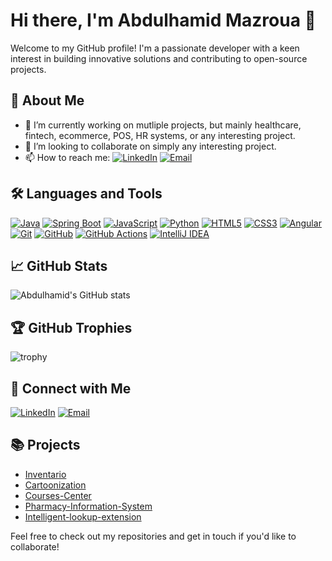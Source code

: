 # Hi there, I'm Abdulhamid Mazroua 👋

Welcome to my GitHub profile! I'm a passionate developer with a keen interest in building innovative solutions and contributing to open-source projects.

## 🚀 About Me

- 🔭 I’m currently working on mutliple projects, but mainly healthcare, fintech, ecommerce, POS, HR systems, or any interesting project.
- 👯 I’m looking to collaborate on simply any interesting project.
- 📫 How to reach me: [![LinkedIn](https://img.shields.io/badge/-LinkedIn-blue?style=flat&logo=Linkedin&logoColor=white)](https://www.linkedin.com/in/abdulhamid-mazroua)
                      [![Email](https://img.shields.io/badge/-Email-c14438?style=flat&logo=Gmail&logoColor=white)](mailto:[abdulhamidmazroua@gmail.com])

## 🛠️ Languages and Tools

[![Java](https://img.shields.io/badge/Java-007396?style=for-the-badge&logo=java&logoColor=white)](https://www.java.com/)
[![Spring Boot](https://img.shields.io/badge/Spring%20Boot-6DB33F?style=for-the-badge&logo=spring-boot&logoColor=white)](https://spring.io/projects/spring-boot)
[![JavaScript](https://img.shields.io/badge/JavaScript-F7DF1E?style=for-the-badge&logo=javascript&logoColor=black)](https://developer.mozilla.org/en-US/docs/Web/JavaScript)
[![Python](https://img.shields.io/badge/Python-3776AB?style=for-the-badge&logo=python&logoColor=white)](https://www.python.org/)
[![HTML5](https://img.shields.io/badge/HTML5-E34F26?style=for-the-badge&logo=html5&logoColor=white)](https://developer.mozilla.org/en-US/docs/Web/HTML)
[![CSS3](https://img.shields.io/badge/CSS3-1572B6?style=for-the-badge&logo=css3&logoColor=white)](https://developer.mozilla.org/en-US/docs/Web/CSS)
[![Angular](https://img.shields.io/badge/Angular-DD0031?style=for-the-badge&logo=angular&logoColor=white)](https://angular.io/)
[![Git](https://img.shields.io/badge/Git-F05032?style=for-the-badge&logo=git&logoColor=white)](https://git-scm.com/)
[![GitHub](https://img.shields.io/badge/GitHub-181717?style=for-the-badge&logo=github&logoColor=white)](https://github.com/)
[![GitHub Actions](https://img.shields.io/badge/GitHub_Actions-2088FF?style=for-the-badge&logo=github-actions&logoColor=white)](https://github.com/features/actions)
[![IntelliJ IDEA](https://img.shields.io/badge/IntelliJ%20IDEA-000000?style=for-the-badge&logo=intellij-idea&logoColor=white)](https://www.jetbrains.com/idea/)

## 📈 GitHub Stats

![Abdulhamid's GitHub stats](https://github-readme-stats.vercel.app/api?username=abdulhamidmazroua&show_icons=true&theme=radical)

## 🏆 GitHub Trophies

![trophy](https://github-profile-trophy.vercel.app/?username=abdulhamidmazroua&theme=onedark)

## 🔗 Connect with Me

[![LinkedIn](https://img.shields.io/badge/-LinkedIn-blue?style=flat&logo=Linkedin&logoColor=white)]([https://www.linkedin.com/in/abdulhamid-mazroua/])
[![Email](https://img.shields.io/badge/-Email-c14438?style=flat&logo=Gmail&logoColor=white)](mailto:[abdulhamidmazroua@gmail.com])

<!-- ## 📝 Latest Blog Posts -->

<!-- BLOG-POST-LIST:START -->
<!-- If you have a blog, you can use GitHub Actions to automatically update your README with your latest posts -->
<!-- BLOG-POST-LIST:END -->

## 📚 Projects

- [Inventario](https://github.com/box-quarrel/Inventario-Backend.git)
- [Cartoonization](https://github.com/abdulhamidmazroua/Cartoonization.git)
- [Courses-Center](https://github.com/abdulhamidmazroua/Courses-Center.git)
- [Pharmacy-Information-System](https://github.com/abdulhamidmazroua/Pharmacy-Information-System.git)
- [Intelligent-lookup-extension](https://github.com/abdulhamidmazroua/intelligent-lookup-extension.git)

Feel free to check out my repositories and get in touch if you'd like to collaborate!
